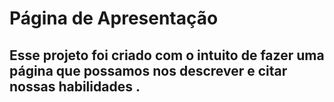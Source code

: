 # Página de Apresentação

## Esse projeto foi criado com o intuito de fazer uma página que possamos nos descrever e citar nossas habilidades .